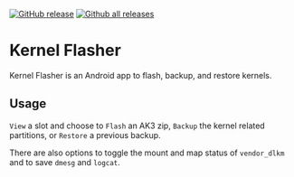 [![GitHub release](https://img.shields.io/github/release/qlenlen/KernelFlasher)](https://GitHub.com/qlenlen/KernelFlasher/releases/) 
[![Github all releases](https://img.shields.io/github/downloads/qlenlen/KernelFlasher/total)](https://GitHub.com/qlenlen/KernelFlasher/releases/)

# Kernel Flasher

Kernel Flasher is an Android app to flash, backup, and restore kernels.

## Usage

`View` a slot and choose to `Flash` an AK3 zip, `Backup` the kernel related partitions, or `Restore` a previous backup.

There are also options to toggle the mount and map status of `vendor_dlkm` and to save `dmesg` and `logcat`.
